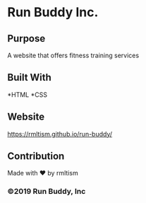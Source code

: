 # Run Buddy Inc.

## Purpose
A website that offers fitness training services

## Built With
*HTML
*CSS

## Website
https://rmltism.github.io/run-buddy/

## Contribution
Made with ❤️ by rmltism

### ©️2019 Run Buddy, Inc